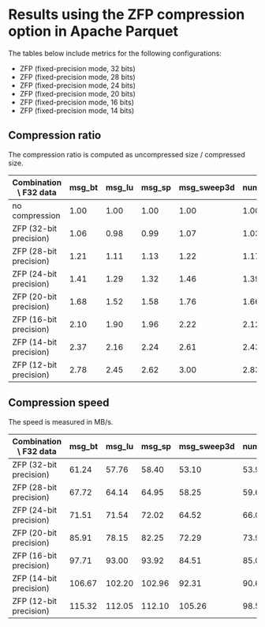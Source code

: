 # Results using the ZFP compression option in Apache Parquet

The tables below include metrics for the following configurations:
* ZFP (fixed-precision mode, 32 bits)
* ZFP (fixed-precision mode, 28 bits)
* ZFP (fixed-precision mode, 24 bits)
* ZFP (fixed-precision mode, 20 bits)
* ZFP (fixed-precision mode, 16 bits)
* ZFP (fixed-precision mode, 14 bits)

## Compression ratio
The compression ratio is computed as uncompressed size / compressed size.

| Combination \ F32 data            | msg_bt | msg_lu | msg_sp | msg_sweep3d | num_brain | num_comet | num_control | num_plasma | obs_error | obs_info | obs_spitzer | obs_temp |
|-----------------------------------|--------|--------|--------|-------------|-----------|-----------|-------------|------------|-----------|----------|-------------|----------|
| no compression                    | 1.00   | 1.00   | 1.00   | 1.00        | 1.00      | 1.00      | 1.00        | 1.00       | 1.00      | 1.00     | 1.00        | 1.00     |
| ZFP (32-bit precision)            | 1.06   | 0.98   | 0.99   | 1.07        | 1.03      | 1.08      | 0.99        | 0.94       | 0.97      | 1.00     | 0.97        | 1.00     |
| ZFP (28-bit precision)            | 1.21   | 1.11   | 1.13   | 1.22        | 1.17      | 1.21      | 1.13        | 1.06       | 1.11      | 1.11     | 1.10        | 1.11     |
| ZFP (24-bit precision)            | 1.41   | 1.29   | 1.32   | 1.46        | 1.39      | 1.41      | 1.31        | 1.21       | 1.25      | 1.25     | 1.28        | 1.33     |
| ZFP (20-bit precision)            | 1.68   | 1.52   | 1.58   | 1.76        | 1.66      | 1.68      | 1.57        | 1.42       | 1.50      | 1.67     | 1.51        | 1.54     |
| ZFP (16-bit precision)            | 2.10   | 1.90   | 1.96   | 2.22        | 2.12      | 1.62      | 1.93        | 1.89       | 1.88      | 2.00     | 1.86        | 1.82     |
| ZFP (14-bit precision)            | 2.37   | 2.16   | 2.24   | 2.61        | 2.43      | 2.36      | 2.20        | 2.12       | 2.14      | 2.00     | 2.11        | 2.22     |
| ZFP (12-bit precision)            | 2.78   | 2.45   | 2.62   | 3.00        | 2.83      | 2.74      | 2.48        | 2.43       | 2.50      | 2.50     | 2.44        | 2.50     |

## Compression speed
The speed is measured in MB/s.

| Combination \ F32 data            | msg_bt | msg_lu | msg_sp | msg_sweep3d | num_brain | num_comet | num_control | num_plasma | obs_error | obs_info | obs_spitzer | obs_temp |
|-----------------------------------|--------|--------|--------|-------------|-----------|-----------|-------------|------------|-----------|----------|-------------|----------|
| ZFP (32-bit precision)            | 61.24  | 57.76  | 58.40  | 53.10       | 53.97     | 58.43     | 53.85       | 62.96      | 58.82     | 66.67    | 55.23       | 58.82    |
| ZFP (28-bit precision)            | 67.72  | 64.14  | 64.95  | 58.25       | 59.65     | 64.20     | 59.23       | 68.00      | 65.22     | 76.92    | 60.13       | 64.52    |
| ZFP (24-bit precision)            | 71.51  | 71.54  | 72.02  | 64.52       | 66.02     | 71.23     | 65.25       | 77.27      | 71.43     | 83.33    | 66.43       | 71.43    |
| ZFP (20-bit precision)            | 85.91  | 78.15  | 82.25  | 72.29       | 73.91     | 78.79     | 73.33       | 89.47      | 81.08     | 100.00   | 74.80       | 83.33    |
| ZFP (16-bit precision)            | 97.71  | 93.00  | 93.92  | 84.51       | 85.00     | 89.66     | 82.80       | 106.25     | 93.75     | 111.11   | 84.82       | 95.24    |
| ZFP (14-bit precision)            | 106.67 | 102.20 | 102.96 | 92.31       | 90.67     | 96.30     | 89.53       | 113.33     | 103.45    | 125.00   | 92.23       | 100.00   |
| ZFP (12-bit precision)            | 115.32 | 112.05 | 112.10 | 105.26      | 98.55     | 104.00    | 97.47       | 121.43     | 111.11    | 142.86   | 100.00      | 111.11   |
